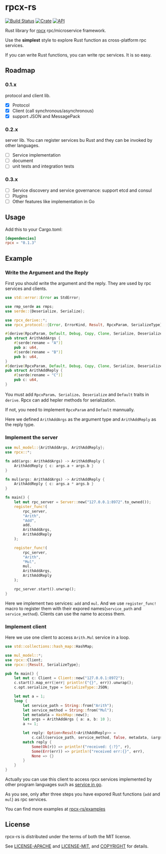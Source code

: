 # rpcx-rs

[![Build Status](https://travis-ci.org/smallnest/rpcx-rs.svg?branch=master)](https://travis-ci.org/smallnest/rpcx-rs)
[![Crate](https://img.shields.io/crates/v/rpcx.svg)](https://crates.io/crates/rpcx)
[![API](https://docs.rs/rpcx/badge.svg)](https://docs.rs/rpcx)

Rust library for [rpcx](https://rpcx.site) rpc/microservice framework.

Use the **simplest** style to explore Rust function as cross-platform rpc services.

If you can write Rust functions, you can write rpc services. It is so easy.

## Roadmap

###  0.1.x

protocol and client lib.

- [x] Protocol
- [x] Client (call synchronous/asynchronous)
- [x] support JSON and MessagePack

### 0.2.x

server lib. You can register services bu Rust and  they can be invoked by other languages.

- [ ] Service implementation
- [ ] document
- [ ] unit tests and integration tests

### 0.3.x

- [ ] Service discovery and service governance: support etcd and consul
- [ ] Plugins
- [ ] Other features like implementation in Go

## Usage

Add this to your Cargo.toml:

```toml
[dependencies]
rpcx = "0.1.3"
```

## Example

### Write the Argument and the Reply

First you should write the argument and the reply. They are used by rpc services and clients.

```rust
use std::error::Error as StdError;

use rmp_serde as rmps; 
use serde::{Deserialize, Serialize};

use rpcx_derive::*;
use rpcx_protocol::{Error, ErrorKind, Result, RpcxParam, SerializeType};

#[derive(RpcxParam, Default, Debug, Copy, Clone, Serialize, Deserialize)]
pub struct ArithAddArgs {
    #[serde(rename = "A")]
    pub a: u64,
    #[serde(rename = "B")]
    pub b: u64,
}
#[derive(RpcxParam, Default, Debug, Copy, Clone, Serialize, Deserialize)]
pub struct ArithAddReply {
    #[serde(rename = "C")]
    pub c: u64,
}
```

You must add `RpcxParam`、`Serialize`、`Deserialize` and `Default` traits in `derive`. Rpcx can add hepler methods for serialization.

If not, you need to implement `RpcxParam` and `Default` mannually.

Here we defined `ArithAddArgs` as the argument type and `ArithAddReply` as the reply type.

### Implement the server

```rust
use mul_model::{ArithAddArgs, ArithAddReply};
use rpcx::*;

fn add(args: ArithAddArgs) -> ArithAddReply {
    ArithAddReply { c: args.a + args.b }
}

fn mul(args: ArithAddArgs) -> ArithAddReply {
    ArithAddReply { c: args.a * args.b }
}

fn main() {
    let mut rpc_server = Server::new("127.0.0.1:8972".to_owned());
    register_func!(
        rpc_server,
        "Arith",
        "Add",
        add,
        ArithAddArgs,
        ArithAddReply
    );

    register_func!(
        rpc_server,
        "Arith",
        "Mul",
        mul,
        ArithAddArgs,
        ArithAddReply
    );

    rpc_server.start().unwrap();
}
```
Here we implement two services: `add` and `mul`. And we use `register_func!` macro to register them with their expored names(`service_path` and `service_method`). Clients can use the name to access them.

### Implement client

Here we use one client to access `Arith.Mul` service in a loop.

```rust
use std::collections::hash_map::HashMap;

use mul_model::*;
use rpcx::Client;
use rpcx::{Result, SerializeType};

pub fn main() {
    let mut c: Client = Client::new("127.0.0.1:8972");
    c.start().map_err(|err| println!("{}", err)).unwrap();
    c.opt.serialize_type = SerializeType::JSON;

    let mut a = 1;
    loop {
        let service_path = String::from("Arith");
        let service_method = String::from("Mul");
        let metadata = HashMap::new();
        let args = ArithAddArgs { a: a, b: 10 };
        a += 1;

        let reply: Option<Result<ArithAddReply>> =
            c.call(service_path, service_method, false, metadata, &args);
        match reply {
            Some(Ok(r)) => println!("received: {:?}", r),
            Some(Err(err)) => println!("received err:{}", err),
            None => {}
        }
    }
}
```

Actually you can use this client to access rpcx services implemented by other program languages such as [service in go](https://github.com/rpcx-ecosystem/rpcx-examples3/tree/master/102basic).


As you see, only after three steps you have expored Rust functions (`add` and `mul`) as rpc services.

You can find more examples at [rpcx-rs/examples](https://github.com/smallnest/rpcx-rs/tree/master/examples)

## License

rpcx-rs is distributed under the terms of both the MIT license.

See [LICENSE-APACHE](LICENSE-APACHE) and [LICENSE-MIT](LICENSE-MIT), and
[COPYRIGHT](COPYRIGHT) for details.
